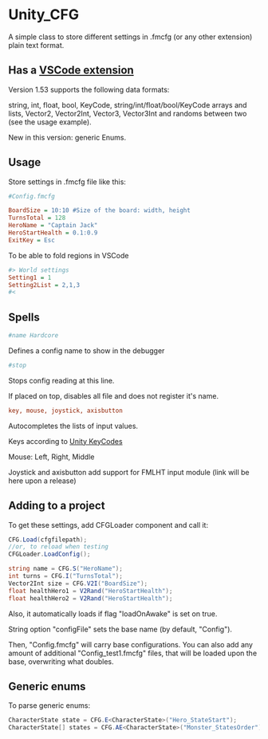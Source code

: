 # Unity_CFG
A simple class to store different settings in .fmcfg (or any other extension) plain text format.

## Has a [VSCode extension](https://marketplace.visualstudio.com/items?itemName=FMLHT.fmcfg)

Version 1.53 supports the following data formats:

string, int, float, bool, KeyCode, string/int/float/bool/KeyCode arrays and lists, Vector2, Vector2Int, Vector3, Vector3Int and randoms between two (see the usage example).

New in this version: generic Enums.



## Usage

Store settings in .fmcfg file like this:

```ini
#Config.fmcfg

BoardSize = 10:10 #Size of the board: width, height
TurnsTotal = 128
HeroName = "Captain Jack"
HeroStartHealth = 0.1:0.9
ExitKey = Esc
```

To be able to fold regions in VSCode
```ini
#> World settings
Setting1 = 1
Setting2List = 2,1,3
#<
```

## Spells
```ini
#name Hardcore
```

Defines a config name to show in the debugger

```ini
#stop
```

Stops config reading at this line.

If placed on top, disables all file and does not register it's name.

```ini
key, mouse, joystick, axisbutton
```

Autocompletes the lists of input values.

Keys according to [Unity KeyCodes](https://docs.unity3d.com/ScriptReference/KeyCode.html)

Mouse: Left, Right, Middle

Joystick and axisbutton add support for FMLHT input module (link will be here upon a release)

## Adding to a project
To get these settings,
add CFGLoader component and call it:

```csharp
CFG.Load(cfgfilepath);
//or, to reload when testing
CFGLoader.LoadConfig();

string name = CFG.S("HeroName");
int turns = CFG.I("TurnsTotal");
Vector2Int size = CFG.V2I("BoardSize");
float healthHero1 = V2Rand("HeroStartHealth");
float healthHero2 = V2Rand("HeroStartHealth");
```

Also, it automatically loads if flag "loadOnAwake" is set on true.

String option "configFile" sets the base name (by default, "Config").

Then, "Config.fmcfg" will carry base configurations.
You can also add any amount of additional "Config_test1.fmcfg" files, that will be loaded upon the base, overwriting what doubles.

## Generic enums

To parse generic enums:

```csharp
CharacterState state = CFG.E<CharacterState>("Hero_StateStart");
CharacterState[] states = CFG.AE<CharacterState>("Monster_StatesOrder");
```
